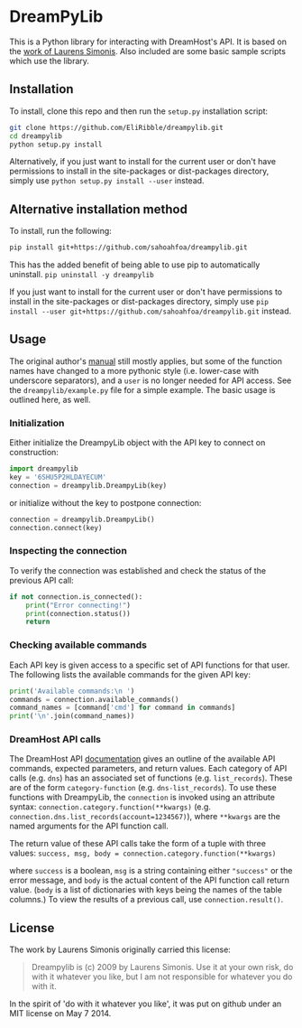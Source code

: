 
# DreamPyLib
This is a Python library for interacting with DreamHost's API. It is based on the [work of Laurens Simonis](http://dreampylib.laurenssimonis.com/). Also included are some basic sample scripts which use the library.

## Installation
To install, clone this repo and then run the `setup.py` installation script:
```bash
git clone https://github.com/EliRibble/dreampylib.git
cd dreampylib
python setup.py install
```

Alternatively, if you just want to install for the current user or don't have permissions to install in the site-packages or dist-packages directory, simply use `python setup.py install --user` instead.
 
## Alternative installation method
To install, run the following:
```bash
pip install git+https://github.com/sahoahfoa/dreampylib.git
```

This has the added benefit of being able to use pip to automatically uninstall. `pip uninstall -y dreampylib`

If you just want to install for the current user or don't have permissions to install in the site-packages or dist-packages directory, simply use `pip install --user git+https://github.com/sahoahfoa/dreampylib.git` instead.

## Usage
The original author's [manual](http://dreampylib.laurenssimonis.com/?page_id=7) still mostly applies, but some of the function names have changed to a more pythonic style (i.e. lower-case with underscore separators), and a `user` is no longer needed for API access. See the `dreampylib/example.py` file for a simple example. The basic usage is outlined here, as well.

### Initialization
Either initialize the DreampyLib object with the API key to connect on construction:
```python
import dreampylib
key = '6SHU5P2HLDAYECUM'
connection = dreampylib.DreampyLib(key)
```
or initialize without the key to postpone connection:
```python
connection = dreampylib.DreampyLib()
connection.connect(key)
```

### Inspecting the connection
To verify the connection was established and check the status of the previous API call:
```python
if not connection.is_connected():
    print("Error connecting!")
    print(connection.status())
    return
```

### Checking available commands
Each API key is given access to a specific set of API functions for that user. The following lists the available commands for the given API key:
```python
print('Available commands:\n ')
commands = connection.available_commands()
command_names = [command['cmd'] for command in commands]
print('\n'.join(command_names))
```

### DreamHost API calls

 The DreamHost API [documentation](https://help.dreamhost.com/hc/en-us/sections/203903178-API-Application-Programming-Interface-) gives an outline of the available API commands, expected parameters, and return values. Each category of API calls (e.g. `dns`) has an associated set of functions (e.g. `list_records`). These are of the form `category-function` (e.g. `dns-list_records`). To use these functions with DreampyLib, the `connection` is invoked using an attribute syntax: `connection.category.function(**kwargs)` (e.g. `connection.dns.list_records(account=1234567)`), where `**kwargs` are the named arguments for the API function call.

The return value of these API calls take the form of a tuple with three values:
`success, msg, body = connection.category.function(**kwargs)`

where `success` is a boolean, `msg` is a string containing either `"success"` or the error message, and `body` is the actual content of the API function call return value. (`body` is a list of dictionaries with keys being the names of the table columns.) To view the results of a previous call, use `connection.result()`.

## License
The work by Laurens Simonis originally carried this license:
> Dreampylib is (c) 2009 by Laurens Simonis. Use it at your own risk, do with it whatever you like, but I am not responsible for whatever you do with it.

In the spirit of 'do with it whatever you like', it was put on github under an MIT license on May 7 2014.